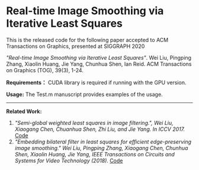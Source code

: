 # Real-time Image Smoothing via Iterative Least Squares
 This is the released code for the following paper accepted to ACM Transactions on Graphics, presented at SIGGRAPH 2020
 
 *"Real-time Image Smoothing via Iterative Least Squares"*. Wei Liu, Pingping Zhang, Xiaolin Huang, Jie Yang, Chunhua Shen, Ian Reid. ACM Transactions on Graphics (TOG), 39(3), 1-24.
 
 **Requirements：**
 CUDA library is required if running with the GPU version.
 
 **Usage:**
 The Test.m manuscript provides examples of the usage.
 
 ---------------------------------
 **Related Work:**
 1. *"Semi-global weighted least squares in image filtering.", Wei Liu, Xiaogang Chen, Chuanhua Shen, Zhi Liu, and Jie Yang. In ICCV 2017.* [Code](https://github.com/wliusjtu/Semi-Global-Weighted-Least-Squares-in-Image-Filtering)
 2. *"Embedding bilateral filter in least squares for efficient edge-preserving image smoothing." Wei Liu, Pingping Zhang, Xiaogang Chen, Chunhua Shen, Xiaolin Huang, Jie Yang, IEEE Transactions on Circuits and Systems for Video Technology (2018).* [Code](https://github.com/wliusjtu/Embedding-Bilateral-Filter-in-Least-Squares-for-Efficient-Edge-preserving-Image-Smoothing)
